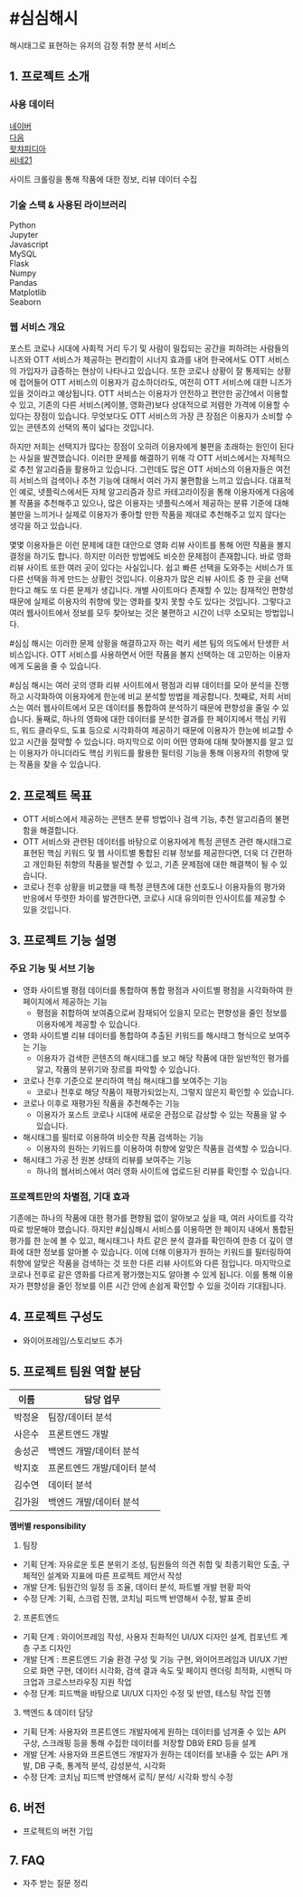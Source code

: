 # #심심해시
해시태그로 표현하는 유저의 감정 취향 분석 서비스

## 1. 프로젝트 소개
### 사용 데이터  
[네이버](https://movie.naver.com/)  
[다음](https://movie.daum.net/main)  
[왓챠피디아](https://pedia.watcha.com/ko-KR)  
[씨네21](http://www.cine21.com/)  

사이트 크롤링을 통해 작품에 대한 정보, 리뷰 데이터 수집

### 기술 스택 & 사용된 라이브러리
Python  
Jupyter  
Javascript  
MySQL  
Flask  
Numpy  
Pandas  
Matplotlib  
Seaborn  

### 웹 서비스 개요
포스트 코로나 시대에 사회적 거리 두기 및 사람이 밀집되는 공간을 피하려는 사람들의 니즈와 OTT 서비스가 제공하는 편리함이 시너지 효과를 내어 한국에서도 OTT 서비스의 가입자가 급증하는 현상이 나타나고 있습니다. 또한 코로나 상황이 잘 통제되는 상황에 접어들어 OTT 서비스의 이용자가 감소하더라도, 여전히 OTT 서비스에 대한 니즈가 있을 것이라고 예상됩니다.
OTT 서비스는 이용자가 안전하고 편안한 공간에서 이용할 수 있고, 기존의 다른 서비스(케이블, 영화관)보다 상대적으로 저렴한 가격에 이용할 수 있다는 장점이 있습니다. 무엇보다도 OTT 서비스의 가장 큰 장점은 이용자가 소비할 수 있는 콘텐츠의 선택의 폭이 넓다는 것입니다.

하지만 저희는 선택지가 많다는 장점이 오히려 이용자에게 불편을 초래하는 원인이 된다는 사실을 발견했습니다.
이러한 문제를 해결하기 위해 각 OTT 서비스에서는 자체적으로 추천 알고리즘을 활용하고 있습니다.
그런데도 많은 OTT 서비스의 이용자들은 여전히 서비스의 검색이나 추천 기능에 대해서 여러 가지 불편함을 느끼고 있습니다.
대표적인 예로, 넷플릭스에서든 자체 알고리즘과 장르 카테고라이징을 통해 이용자에게 다음에 볼 작품을 추천해주고 있으나, 많은 이용자는 넷플릭스에서 제공하는 분류 기준에 대해 불만을 느끼거나 실제로 이용자가 좋아할 만한 작품을 제대로 추천해주고 있지 않다는 생각을 하고 있습니다.

몇몇 이용자들은 이런 문제에 대한 대안으로 영화 리뷰 사이트를 통해 어떤 작품을 볼지 결정을 하기도 합니다.
하지만 이러한 방법에도 비슷한 문제점이 존재합니다.
바로 영화 리뷰 사이트 또한 여러 곳이 있다는 사실입니다.
쉽고 빠른 선택을 도와주는 서비스가 또 다른 선택을 하게 만드는 상황인 것입니다.
이용자가 많은 리뷰 사이트 중 한 곳을 선택한다고 해도 또 다른 문제가 생깁니다.
개별 사이트마다 존재할 수 있는 잠재적인 편향성 때문에 실제로 이용자의 취향에 맞는 영화를 찾지 못할 수도 있다는 것입니다.
그렇다고 여러 웹사이트에서 정보를 모두 찾아보는 것은 불편하고 시간이 너무 소모되는 방법입니다.

\#심심 해시는 이러한 문제 상황을 해결하고자 하는 럭키 세븐 팀의 의도에서 탄생한 서비스입니다. OTT 서비스를 사용하면서 어떤 작품을 볼지 선택하는 데 고민하는 이용자에게 도움을 줄 수 있습니다.

\#심심 해시는 여러 곳의 영화 리뷰 사이트에서 평점과 리뷰 데이터를 모아 분석을 진행하고 시각화하여 이용자에게 한눈에 비교 분석할 방법을 제공합니다.
첫째로, 저희 서비스는 여러 웹사이트에서 모은 데이터를 통합하여 분석하기 때문에 편향성을 줄일 수 있습니다.
둘째로, 하나의 영화에 대한 데이터를 분석한 결과를 한 페이지에서 핵심 키워드, 워드 클라우드, 도표 등으로 시각화하여 제공하기 때문에 이용자가 한눈에 비교할 수 있고 시간을 절약할 수 있습니다.
마지막으로 이미 어떤 영화에 대해 찾아볼지를 알고 있는 이용자가 아니더라도 핵심 키워드를 활용한 필터링 기능을 통해 이용자의 취향에 맞는 작품을 찾을 수 있습니다.

## 2. 프로젝트 목표
- OTT 서비스에서 제공하는 콘텐츠 분류 방법이나 검색 기능, 추천 알고리즘의 불편함을 해결합니다.
- OTT 서비스와 관련된 데이터를 바탕으로 이용자에게 특정 콘텐츠 관련 해시태그로 표현된 핵심 키워드 및 웹 사이트별 통합된 리뷰 정보를 제공한다면, 더욱 더 간편하고 개인화된 취향의 작품을 발견할 수 있고, 기존 문제점에 대한 해결책이 될 수 있습니다.
- 코로나 전후 상황을 비교했을 때 특정 콘텐츠에 대한 선호도나 이용자들의 평가와 반응에서 뚜렷한 차이를 발견한다면, 코로나 시대 유의미한 인사이트를 제공할 수 있을 것입니다.

## 3. 프로젝트 기능 설명

### 주요 기능 및 서브 기능
- 영화 사이트별 평점 데이터를 통합하여 통합 평점과 사이트별 평점을 시각화하여 한 페이지에서 제공하는 기능
    - 평점을 취합하여 보여줌으로써 잠재되어 있을지 모르는 편향성을 줄인 정보를 이용자에게 제공할 수 있습니다.
- 영화 사이트별 리뷰 데이터를 통합하여 추출된 키워드를 해시태그 형식으로 보여주는 기능
    - 이용자가 검색한 콘텐츠의 해시태그를 보고 해당 작품에 대한 일반적인 평가를 알고, 작품의 분위기와 장르를 파악할 수 있습니다.
- 코로나 전후 기준으로 분리하여 핵심 해시태그를 보여주는 기능
    - 코로나 전후로 해당 작품이 재평가되었는지, 그렇지 않은지 확인할 수 있습니다.
- 코로나 이후로 재평가된 작품을 추천해주는 기능
    - 이용자가 포스트 코로나 시대에 새로운 관점으로 감상할 수 있는 작품을 알 수 있습니다.
- 해시태그를 필터로 이용하여 비슷한 작품 검색하는 기능
    - 이용자의 원하는 키워드를 이용하여 취향에 알맞은 작품을 검색할 수 있습니다.
- 해시태그 가공 전 원본 상태의 리뷰를 보여주는 기능
    - 하나의 웹서비스에서 여러 영화 사이트에 업로드된 리뷰를 확인할 수 있습니다.

### 프로젝트만의 차별점, 기대 효과
기존에는 하나의 작품에 대한 평가를 편향됨 없이 알아보고 싶을 때, 여러 사이트를 각각 따로 방문해야 했습니다. 하지만 #심심해시 서비스를 이용하면 한 페이지 내에서 통합된 평가를 한 눈에 볼 수 있고, 해시태그나 차트 같은 분석 결과를 확인하여 한층 더 깊이 영화에 대한 정보를 알아볼 수 있습니다. 이에 더해 이용자가 원하는 키워드를 필터링하여 취향에 알맞은 작품을 검색하는 것 또한 다른 리뷰 사이트와 다른 점입니다. 마지막으로 코로나 전후로 같은 영화를 다르게 평가했는지도 알아볼 수 있게 됩니다.
이를 통해 이용자가 편향성을 줄인 정보를 이른 시간 안에 손쉽게 확인할 수 있을 것이라 기대됩니다.

## 4. 프로젝트 구성도
  - 와이어프레임/스토리보드 추가

## 5. 프로젝트 팀원 역할 분담
| 이름 | 담당 업무 |
| ------ | ------ |
| 박정윤 | 팀장/데이터 분석 |
| 사은수 | 프론트엔드 개발 |
| 송성곤 | 백엔드 개발/데이터 분석 |
| 박지호 | 프론트엔드 개발/데이터 분석 |
| 김수연 | 데이터 분석 |
| 김가원 | 백엔드 개발/데이터 분석 |

**멤버별 responsibility**

1. 팀장 

- 기획 단계: 자유로운 토론 분위기 조성, 팀원들의 의견 취합 및 최종기획안 도출, 구체적인 설계와 지표에 따른 프로젝트 제안서 작성
- 개발 단계: 팀원간의 일정 등 조율, 데이터 분석, 파트별 개발 현황 파악
- 수정 단계: 기획, 스크럼 진행, 코치님 피드백 반영해서 수정, 발표 준비

2. 프론트엔드 
- 기획 단계 : 와이어프레임 작성, 사용자 친화적인 UI/UX 디자인 설계, 컴포넌트 계층 구조 디자인
- 개발 단계 : 프론트엔드 기술 환경 구성 및 기능 구현, 와이어프레임과 UI/UX 기반으로 화면 구현, 데이터 시각화,  검색 결과 속도 및 페이지 렌더링 최적화, 시멘틱 마크업과 크로스브라우징 지원 작업
- 수정 단계: 피드백을 바탕으로 UI/UX 디자인 수정 및 반영, 테스팅 작업 진행

3. 백엔드 & 데이터 담당
- 기획 단계: 사용자와 프론트엔드 개발자에게 원하는 데이터를 넘겨줄 수 있는 API 구상, 스크래핑 등을 통해 수집한 데이터를 저장할 DB와 ERD 등을 설계
- 개발 단계: 사용자와 프론트엔드 개발자가 원하는 데이터를 보내줄 수 있는 API 개발, DB 구축, 통계적 분석, 감성분석, 시각화
- 수정 단계: 코치님 피드백 반영해서 로직/ 분석/ 시각화 방식 수정

## 6. 버전
  - 프로젝트의 버전 기입

## 7. FAQ
  - 자주 받는 질문 정리